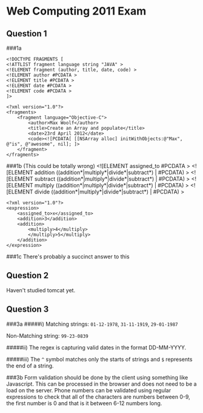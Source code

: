 Web Computing 2011 Exam
==

Question 1
-

###1a

	<!DOCTYPE FRAGMENTS [
	<!ATTLIST fragment language string "JAVA" >
	<!ELEMENT fragment (author, title, date, code) >
	<!ELEMENT author #PCDATA >
	<!ELEMENT title #PCDATA >
	<!ELEMENT date #PCDATA >
	<!ELEMENT code #PCDATA >
	]>
	
	<?xml version="1.0"?>
    <fragments>
		<fragment language="Objective-C">
			<author>Max Woolf</author>
			<title>Create an Array and populate</title>
			<date>23rd April 2012</date>
			<code><![PCDATA[ [[NSArray alloc] initWithObjects:@"Max", @"is", @"awesome", nil]; ]>
		</fragment>
	</fragments>

###1b (This could be totally wrong)
	<!DOCTYPE EXPRESSIONS [
	<!ELEMENT expression (assigned_to, (addition*|multiply*|divide*|subtract*),(addition*|multiply*|divide*|subtract*),(addition*|multiply*|divide*|subtract*),(addition*|multiply*|divide*|subtract*)) >
	<![ELEMENT assigned_to #PCDATA >
	<![ELEMENT addition ((addition*|multiply*|divide*|subtract*) | #PCDATA) >
	<![ELEMENT subtract ((addition*|multiply*|divide*|subtract*) | #PCDATA) >
	<![ELEMENT multiply ((addition*|multiply*|divide*|subtract*) | #PCDATA) >
	<![ELEMENT divide ((addition*|multiply*|divide*|subtract*) | #PCDATA) >
	
	<?xml version="1.0"?>
    <expression>
    	<assigned_to>x</assigned_to>
    	<addition>3</addition>
		<addition>
			<multiply>4</multiply>
			</multiply>5</multiply>
		</addition>
    </expression>

###1c There's probably a succinct answer to this

Question 2
--
Haven't studied tomcat yet.

Question 3
--

###3a 
#####i)
Matching strings:
`01-12-1978`, `31-11-1919`, `29-01-1987`

Non-Matching string: `99-23-0839`

#####ii)
The regex is capturing valid dates in the format DD-MM-YYYY.

#####iii)
The `^` symbol matches only the starts of strings and `$` represents the end of a string. 

###3b
Form validation should be done by the client using something like Javascript. This can be processed in the browser and does not need to be a load on the server. Phone numbers can be validated using regular expressions to check that all of the characters are numbers between 0-9, the first number is 0 and that is it between 6-12 numbers long. 